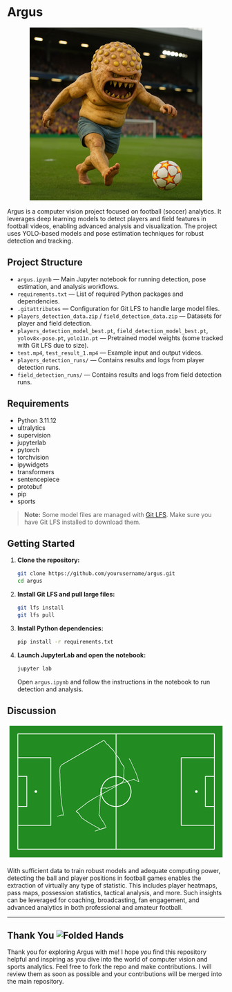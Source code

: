 # Argus

<div align="center">
  <img src="argus.png" alt="drawing" width="400"/>
</div>

Argus is a computer vision project focused on football (soccer) analytics. It leverages deep learning models to detect players and field features in football videos, enabling advanced analysis and visualization. The project uses YOLO-based models and pose estimation techniques for robust detection and tracking.

## Project Structure

- `argus.ipynb` — Main Jupyter notebook for running detection, pose estimation, and analysis workflows.
- `requirements.txt` — List of required Python packages and dependencies.
- `.gitattributes` — Configuration for Git LFS to handle large model files.
- `players_detection_data.zip` / `field_detection_data.zip` — Datasets for player and field detection.
- `players_detection_model_best.pt`, `field_detection_model_best.pt`, `yolov8x-pose.pt`, `yolo11n.pt` — Pretrained model weights (some tracked with Git LFS due to size).
- `test.mp4`, `test_result_1.mp4` — Example input and output videos.
- `players_detection_runs/` — Contains results and logs from player detection runs.
- `field_detection_runs/` — Contains results and logs from field detection runs.

## Requirements

- Python 3.11.12
- ultralytics
- supervision
- jupyterlab
- pytorch
- torchvision
- ipywidgets
- transformers
- sentencepiece
- protobuf
- pip
- sports

> **Note:** Some model files are managed with [Git LFS](https://git-lfs.github.com/). Make sure you have Git LFS installed to download them.

## Getting Started

1. **Clone the repository:**
   ```sh
   git clone https://github.com/yourusername/argus.git
   cd argus
   ```
2. **Install Git LFS and pull large files:**
   ```sh
   git lfs install
   git lfs pull
   ```
3. **Install Python dependencies:**
   ```sh
   pip install -r requirements.txt
   ```
4. **Launch JupyterLab and open the notebook:**
   ```sh
   jupyter lab
   ```
   Open `argus.ipynb` and follow the instructions in the notebook to run detection and analysis.

## Discussion

![Sample Output](output.png)

With sufficient data to train robust models and adequate computing power, detecting the ball and player positions in football games enables the extraction of virtually any type of statistic. This includes player heatmaps, pass maps, possession statistics, tactical analysis, and more. Such insights can be leveraged for coaching, broadcasting, fan engagement, and advanced analytics in both professional and amateur football.

---

## Thank You <img src="https://raw.githubusercontent.com/Tarikul-Islam-Anik/Animated-Fluent-Emojis/master/Emojis/Hand%20gestures/Folded%20Hands.png" alt="Folded Hands" width="20" height="20" />

Thank you for exploring Argus with me! I hope you find this repository helpful and inspiring as you dive into the world of computer vision and sports analytics. Feel free to fork the repo and make contributions. I will review them as soon as possible and your contributions will be merged into the main repository.
